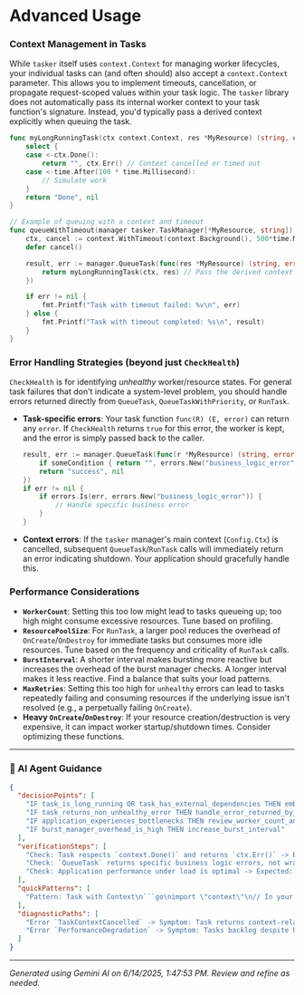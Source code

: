 # Advanced Usage

### Context Management in Tasks

While `tasker` itself uses `context.Context` for managing worker lifecycles, your individual tasks can (and often should) also accept a `context.Context` parameter. This allows you to implement timeouts, cancellation, or propagate request-scoped values within your task logic. The `tasker` library does not automatically pass its internal worker context to your task function's signature. Instead, you'd typically pass a derived context explicitly when queuing the task.

```go
func myLongRunningTask(ctx context.Context, res *MyResource) (string, error) {
    select {
    case <-ctx.Done():
        return "", ctx.Err() // Context cancelled or timed out
    case <-time.After(100 * time.Millisecond):
        // Simulate work
    }
    return "Done", nil
}

// Example of queuing with a context and timeout
func queueWithTimeout(manager tasker.TaskManager[*MyResource, string]) {
    ctx, cancel := context.WithTimeout(context.Background(), 500*time.Millisecond)
    defer cancel()

    result, err := manager.QueueTask(func(res *MyResource) (string, error) {
        return myLongRunningTask(ctx, res) // Pass the derived context to your actual task logic
    })

    if err != nil {
        fmt.Printf("Task with timeout failed: %v\n", err)
    } else {
        fmt.Printf("Task with timeout completed: %s\n", result)
    }
}
```

### Error Handling Strategies (beyond just `CheckHealth`)

`CheckHealth` is for identifying *unhealthy* worker/resource states. For general task failures that don't indicate a system-level problem, you should handle errors returned directly from `QueueTask`, `QueueTaskWithPriority`, or `RunTask`.

*   **Task-specific errors**: Your task function `func(R) (E, error)` can return any `error`. If `CheckHealth` returns `true` for this error, the worker is kept, and the error is simply passed back to the caller.
    ```go
    result, err := manager.QueueTask(func(r *MyResource) (string, error) {
        if someCondition { return "", errors.New("business_logic_error") }
        return "success", nil
    })
    if err != nil {
        if errors.Is(err, errors.New("business_logic_error")) {
            // Handle specific business error
        }
    }
    ```

*   **Context errors**: If the `tasker` manager's main context (`Config.Ctx`) is cancelled, subsequent `QueueTask`/`RunTask` calls will immediately return an error indicating shutdown. Your application should gracefully handle this.

### Performance Considerations

*   **`WorkerCount`**: Setting this too low might lead to tasks queueing up; too high might consume excessive resources. Tune based on profiling.
*   **`ResourcePoolSize`**: For `RunTask`, a larger pool reduces the overhead of `OnCreate`/`OnDestroy` for immediate tasks but consumes more idle resources. Tune based on the frequency and criticality of `RunTask` calls.
*   **`BurstInterval`**: A shorter interval makes bursting more reactive but increases the overhead of the burst manager checks. A longer interval makes it less reactive. Find a balance that suits your load patterns.
*   **`MaxRetries`**: Setting this too high for `unhealthy` errors can lead to tasks repeatedly failing and consuming resources if the underlying issue isn't resolved (e.g., a perpetually failing `OnCreate`).
*   **Heavy `OnCreate`/`OnDestroy`**: If your resource creation/destruction is very expensive, it can impact worker startup/shutdown times. Consider optimizing these functions.

---
### 🤖 AI Agent Guidance

```json
{
  "decisionPoints": [
    "IF task_is_long_running OR task_has_external_dependencies THEN embed_context_in_task_logic",
    "IF task_returns_non_unhealthy_error THEN handle_error_returned_by_queue_task_caller",
    "IF application_experiences_bottlenecks THEN review_worker_count_and_resource_pool_size",
    "IF burst_manager_overhead_is_high THEN increase_burst_interval"
  ],
  "verificationSteps": [
    "Check: Task respects `context.Done()` and returns `ctx.Err()` -> Expected: Task stops early when context is cancelled.",
    "Check: `QueueTask` returns specific business logic errors, not wrapped in `tasker` errors (if `CheckHealth` passes) -> Expected: Custom error types are propagated.",
    "Check: Application performance under load is optimal -> Expected: Worker and pool sizes are correctly tuned."
  ],
  "quickPatterns": [
    "Pattern: Task with Context\n```go\nimport \"context\"\n// In your task definition:\nfunc myTask(ctx context.Context, res *MyResource) (string, error) {\n    select {\n    case <-ctx.Done(): return \"\", ctx.Err()\n    default: /* do work */ return \"OK\", nil\n    }\n}\n// When queuing:\nqueueCtx, queueCancel := context.WithTimeout(context.Background(), 10 * time.Second)\ndefer queueCancel()\nmanager.QueueTask(func(res *MyResource) (string, error) { return myTask(queueCtx, res) })\n```"
  ],
  "diagnosticPaths": [
    "Error `TaskContextCancelled` -> Symptom: Task returns context-related error (e.g., `context deadline exceeded`) -> Check: Timeout settings on `context.WithTimeout` or parent context cancellation -> Fix: Adjust timeout or check if parent context is prematurely cancelled.",
    "Error `PerformanceDegradation` -> Symptom: Tasks backlog despite high worker count, or high CPU/memory usage -> Check: `Config.WorkerCount`, `Config.ResourcePoolSize`, `Config.BurstInterval`. Profile `OnCreate`/`OnDestroy` functions -> Fix: Tune concurrency settings, optimize resource lifecycle methods."
  ]
}
```

---
*Generated using Gemini AI on 6/14/2025, 1:47:53 PM. Review and refine as needed.*